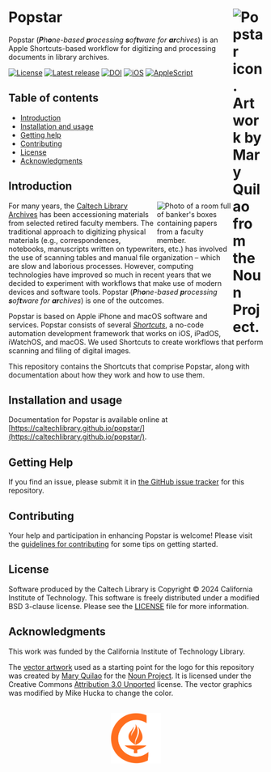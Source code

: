 # Popstar<img width="12%" align="right" alt="Popstar icon. Artwork by Mary Quilao from the Noun Project." src="https://github.com/caltechlibrary/popstar/raw/main/.graphics/popstar-icon.png">

Popstar (_**P**h**o**ne-based **p**rocessing **s**of**t**ware for **ar**chives_) is an Apple Shortcuts-based workflow for digitizing and processing documents in library archives.

[![License](https://img.shields.io/badge/License-BSD--like-lightgrey.svg?style=flat-square)](https://github.com/caltechlibrary/popstar/blob/main/LICENSE)
[![Latest release](https://img.shields.io/github/v/release/caltechlibrary/popstar.svg?style=flat-square&color=b04e68&label=Latest%20release)](https://github.com/caltechlibrary/popstar/releases)
[![DOI](https://img.shields.io/badge/dynamic/json.svg?label=DOI&style=flat-square&colorA=gray&colorB=2c50a2&query=$.pids.doi.identifier&uri=https://data.caltech.edu/api/records/qkm6q-09336/versions/latest)](https://data.caltech.edu/records/qkm6q-09336/latest)
[![iOS](https://img.shields.io/badge/iOS-000000?style=flat-square&logoColor=white)](https://www.apple.com/ios/)
[![AppleScript](https://img.shields.io/badge/AppleScript-FFCA28.svg?style=flat-square)](https://developer.apple.com/library/archive/documentation/AppleScript/Conceptual/AppleScriptLangGuide/introduction/ASLR_intro.html)


## Table of contents

* [Introduction](#introduction)
* [Installation and usage](#installation-and-usage)
* [Getting help](#getting-help)
* [Contributing](#contributing)
* [License](#license)
* [Acknowledgments](#acknowledgments)


## Introduction

<img alt="Photo of a room full of banker's boxes containing papers from a faculty member." class="shadowed" align="right" src="docs/_static/media/bankers-boxes.jpeg" width="150em"> For many years, the [Caltech Library Archives](https://library.caltech.edu/archives/home) has been accessioning materials from selected retired faculty members. The traditional approach to digitizing physical materials (e.g., correspondences, notebooks, manuscripts written on typewriters, etc.) has involved the use of scanning tables and manual file organization – which are slow and laborious processes. However, computing technologies have improved so much in recent years that we decided to experiment with workflows that make use of modern devices and software tools. Popstar (_**P**h**o**ne-based **p**rocessing **s**of**t**ware for **ar**chives_) is one of the outcomes.

Popstar is based on Apple iPhone and macOS software and services. Popstar consists of several [_Shortcuts_](https://support.apple.com/guide/shortcuts/welcome/ios), a no-code automation development framework that works on iOS, iPadOS, iWatchOS, and macOS. We used Shortcuts to create workflows that perform scanning and filing of digital images.

This repository contains the Shortcuts that comprise Popstar, along with documentation about how they work and how to use them.


## Installation and usage

Documentation for Popstar is available online at [https://caltechlibrary.github.io/popstar/](https://caltechlibrary.github.io/popstar/).


## Getting Help

If you find an issue, please submit it in [the GitHub issue tracker](https://github.com/caltechlibrary/popstar/issues) for this repository.

## Contributing

Your help and participation in enhancing Popstar is welcome!  Please visit the [guidelines for contributing](CONTRIBUTING.md) for some tips on getting started.


## License

Software produced by the Caltech Library is Copyright © 2024 California Institute of Technology. This software is freely distributed under a modified BSD 3-clause license. Please see the [LICENSE](LICENSE) file for more information.


## Acknowledgments

This work was funded by the California Institute of Technology Library.

The [vector artwork](https://thenounproject.com/icon/star-527702/) used as a starting point for the logo for this repository was created by [Mary Quilao](https://thenounproject.com/creator/kirsten11_cc/) for the [Noun Project](https://thenounproject.com).  It is licensed under the Creative Commons [Attribution 3.0 Unported](https://creativecommons.org/licenses/by/3.0/deed.en) license.  The vector graphics was modified by Mike Hucka to change the color.

<div align="center">
  <br>
  <a href="https://www.caltech.edu">
    <img width="100" height="100" alt="Caltech logo" src="https://raw.githubusercontent.com/caltechlibrary/template/main/.graphics/caltech-round.png">
  </a>
</div>
